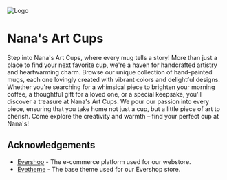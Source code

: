 
![Logo](images/logo.png)


# Nana's Art Cups

Step into Nana's Art Cups, where every mug tells a story! More than just a place to find your next favorite cup, we're a haven for handcrafted artistry and heartwarming charm. Browse our unique collection of hand-painted mugs, each one lovingly created with vibrant colors and delightful designs. Whether you're searching for a whimsical piece to brighten your morning coffee, a thoughtful gift for a loved one, or a special keepsake, you'll discover a treasure at Nana's Art Cups. We pour our passion into every piece, ensuring that you take home not just a cup, but a little piece of art to cherish. Come explore the creativity and warmth – find your perfect cup at Nana's!

## Acknowledgements

 - [Evershop](https://github.com/evershopcommerce/evershop) - The e-commerce platform used for our webstore.
 - [Evetheme](https://github.com/evershopcommerce/evetheme) - The base theme used for our Evershop store.
 

